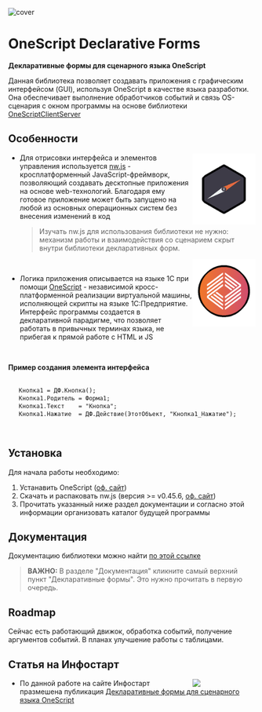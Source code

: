![cover](media/cover.png)

# OneScript Declarative Forms

**Декларативные формы для сценарного языка OneScript**

Данная библиотека позволяет создавать приложения с графическим интерфейсом (GUI), используя OneScript в качестве языка разработки. Она обеспечивает выполнение обработчиков событий и связь OS-сценария с окном программы на основе библиотеки [OneScriptClientServer ](https://github.com/ahyahy/OneScriptClientServer)


## Особенности

<img src="media/2.png" align="right" width="128">

+ Для отрисовки интерфейса и элементов управления используется [nw.js](https://github.com/nwjs/nw.js) - кросплатформенный JavaScript-фреймворк, позволяющий создавать десктопные приложения на основе web-технологий. Благодаря ему готовое приложение может быть запущено на любой из основных операционных систем без внесения изменений в код

  >Изучать nw.js для использования библиотеки не нужно: механизм работы и взаимодействия со сценарием скрыт внутри библиотеки декларативных форм.

<img src="media/1.png" align="right" width="128">

<br>

+ Логика приложения описывается на языкe 1С при помощи [OneScript](https://github.com/EvilBeaver/OneScript) - независимой кросс-платформенной реализации виртуальной машины, исполняющей скрипты на языке 1С:Предприятие. Интерфейс программы создается в декларативной парадигме, что позволяет работать в привычных терминах языка, не прибегая к прямой работе с HTML и JS

 <br>

 **Пример создания элемента интерфейса**
 ```bsl

	Кнопка1 = ДФ.Кнопка();
	Кнопка1.Родитель = Форма1;
	Кнопка1.Текст    = "Кнопка";
	Кнопка1.Нажатие  = ДФ.Действие(ЭтотОбъект, "Кнопка1_Нажатие");
 ```

<br> 

## Установка

Для начала работы необходимо:
1. Устанавить OneScript ([оф. сайт](https://oscript.io/))
2. Скачать и распаковать nw.js (версия >= v0.45.6, [оф. сайт](https://nwjs.io/))
3. Прочитать указанный ниже раздел документации и согласно этой информации организовать каталог будущей программы

## Документация

Документацию библиотеки можно найти [по этой ссылке](https://ahyahy.github.io/OneScriptDeclarativeForms/index.html)



>**ВАЖНО:** В разделе "Документация" кликните самый верхний пункт "Декларативные формы". Это нужно прочитать в первую очередь.


## Roadmap

Сейчас есть работающий движок, обработка событий, получение аргументов событий. В планах улучшение работы с таблицами.

## Статья на Инфостарт

<img src="https://infostart.ru/bitrix/templates/sandbox_empty/assets/tpl/abo/img/logo.svg" align="right" width="128">

+ По данной работе на сайте Инфостарт празмешена публикация [Декларативные формы для сценарного языка OneScript](https://infostart.ru/public/2290947/)
